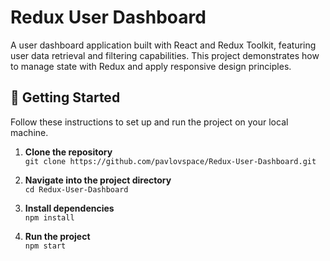 # Redux User Dashboard

A user dashboard application built with React and Redux Toolkit, featuring user data retrieval and filtering capabilities. This project demonstrates how to manage state with Redux and apply responsive design principles.

## 🚀 Getting Started

Follow these instructions to set up and run the project on your local machine.

1. **Clone the repository**  
   `git clone https://github.com/pavlovspace/Redux-User-Dashboard.git`

2. **Navigate into the project directory**  
   `cd Redux-User-Dashboard`

3. **Install dependencies**  
   `npm install`

4. **Run the project**  
   `npm start`
